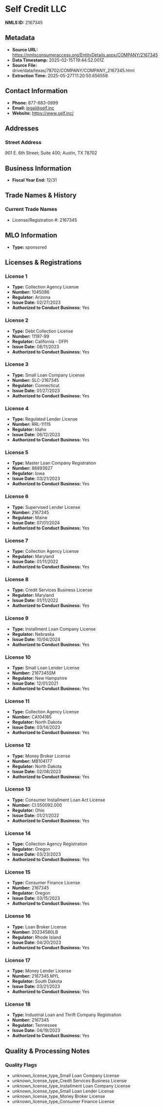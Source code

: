 # Self Credit LLC

**NMLS ID:** 2167345

## Metadata
- **Source URL:** https://nmlsconsumeraccess.org/EntityDetails.aspx/COMPANY/2167345
- **Data Timestamp:** 2025-02-15T19:44:52.001Z
- **Source File:** drive/data/texas/78702/COMPANY/COMPANY_2167345.html
- **Extraction Time:** 2025-05-27T11:20:50.656559

## Contact Information
- **Phone:** 877-883-0999
- **Email:** legal@self.inc
- **Website:** https://www.self.inc/

## Addresses
### Street Address
901 E. 6th Street; Suite 400; Austin, TX 78702

## Business Information
- **Fiscal Year End:** 12/31

## Trade Names & History
### Current Trade Names
- License/Registration #: 2167345

## MLO Information
- **Type:** sponsored

## Licenses & Registrations

### License 1
- **Type:** Collection Agency License
- **Number:** 1045086
- **Regulator:** Arizona
- **Issue Date:** 02/27/2023
- **Authorized to Conduct Business:** Yes

### License 2
- **Type:** Debt Collection License
- **Number:** 11197-99
- **Regulator:** California - DFPI
- **Issue Date:** 08/11/2023
- **Authorized to Conduct Business:** Yes

### License 3
- **Type:** Small Loan Company License
- **Number:** SLC-2167345
- **Regulator:** Connecticut
- **Issue Date:** 01/27/2023
- **Authorized to Conduct Business:** Yes

### License 4
- **Type:** Regulated Lender License
- **Number:** RRL-11115
- **Regulator:** Idaho
- **Issue Date:** 06/12/2023
- **Authorized to Conduct Business:** Yes

### License 5
- **Type:** Master Loan Company Registration
- **Number:** 88893627
- **Regulator:** Iowa
- **Issue Date:** 03/21/2023
- **Authorized to Conduct Business:** Yes

### License 6
- **Type:** Supervised Lender License
- **Number:** 2167345
- **Regulator:** Maine
- **Issue Date:** 07/01/2024
- **Authorized to Conduct Business:** Yes

### License 7
- **Type:** Collection Agency License
- **Regulator:** Maryland
- **Issue Date:** 01/11/2022
- **Authorized to Conduct Business:** Yes

### License 8
- **Type:** Credit Services Business License
- **Regulator:** Maryland
- **Issue Date:** 01/11/2022
- **Authorized to Conduct Business:** Yes

### License 9
- **Type:** Installment Loan Company License
- **Regulator:** Nebraska
- **Issue Date:** 10/04/2024
- **Authorized to Conduct Business:** Yes

### License 10
- **Type:** Small Loan Lender License
- **Number:** 2167345SM
- **Regulator:** New Hampshire
- **Issue Date:** 12/01/2021
- **Authorized to Conduct Business:** Yes

### License 11
- **Type:** Collection Agency License
- **Number:** CA104185
- **Regulator:** North Dakota
- **Issue Date:** 03/14/2023
- **Authorized to Conduct Business:** Yes

### License 12
- **Type:** Money Broker License
- **Number:** MB104177
- **Regulator:** North Dakota
- **Issue Date:** 02/08/2023
- **Authorized to Conduct Business:** Yes

### License 13
- **Type:** Consumer Installment Loan Act License
- **Number:** CI.550092.000
- **Regulator:** Ohio
- **Issue Date:** 01/21/2022
- **Authorized to Conduct Business:** Yes

### License 14
- **Type:** Collection Agency Registration
- **Regulator:** Oregon
- **Issue Date:** 03/23/2023
- **Authorized to Conduct Business:** Yes

### License 15
- **Type:** Consumer Finance License
- **Number:** 2167345
- **Regulator:** Oregon
- **Issue Date:** 03/15/2023
- **Authorized to Conduct Business:** Yes

### License 16
- **Type:** Loan Broker License
- **Number:** 20234580LB
- **Regulator:** Rhode Island
- **Issue Date:** 04/20/2023
- **Authorized to Conduct Business:** Yes

### License 17
- **Type:** Money Lender License
- **Number:** 2167345.MYL
- **Regulator:** South Dakota
- **Issue Date:** 03/21/2023
- **Authorized to Conduct Business:** Yes

### License 18
- **Type:** Industrial Loan and Thrift Company Registration
- **Number:** 2167345
- **Regulator:** Tennessee
- **Issue Date:** 04/19/2023
- **Authorized to Conduct Business:** Yes

## Quality & Processing Notes
### Quality Flags
- unknown_license_type_Small Loan Company License
- unknown_license_type_Credit Services Business License
- unknown_license_type_Installment Loan Company License
- unknown_license_type_Small Loan Lender License
- unknown_license_type_Money Broker License
- unknown_license_type_Consumer Finance License
